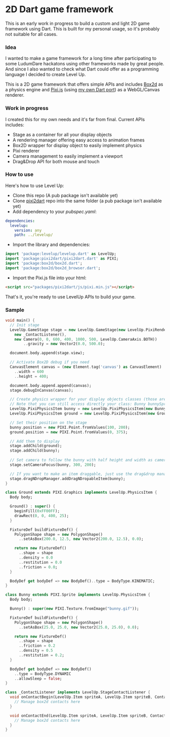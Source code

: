 # 2D Dart game framework

This is an early work in progress to build a custom and light 2D game framework using Dart. This is built for my personal usage, so it's probably not suitable for all cases.

### Idea

I wanted to make a game framework for a long time after participating to some LudumDare hackatons using other frameworks made by great people. And since I also wanted to check what Dart could offer as a programming language I decided to create Level Up.

This is a 2D game framework that offers simple APIs and includes [Box2d](http://box2d.org/) as a physics engine and [Pixi.js](http://www.pixijs.com/) (using [my own Dart port](https://github.com/benoitletondor/pixi2dart)) as a WebGL/Canvas renderer.

### Work in progress

I created this for my own needs and it's far from final. Current APIs includes:

- Stage as a container for all your display objects
- A rendering manager offering easy access to animation frames
- Box2D wrapper for display object to easily implement physics
- Pixi renderer
- Camera management to easily implement a viewport
- Drag&Drop API for both mouse and touch

### How to use

Here's how to use Level Up:

- Clone this repo (A pub package isn't available yet)
- Clone [pixi2dart](https://github.com/benoitletondor/pixi2dart) repo into the same folder (a pub package isn't available yet)
- Add dependency to your _pubspec.yaml_:

```yaml
dependencies:
  levelup:
    version: any
    path: ../levelup/
```

- Import the library and dependencies:

```dart
import 'package:levelup/levelup.dart' as LevelUp;
import 'package:pixi2dart/pixi2dart.dart' as PIXI;
import 'package:box2d/box2d.dart';
import 'package:box2d/box2d_browser.dart';
```

- Import the Pixi.js file into your html:

```html
<script src="packages/pixi2dart/js/pixi.min.js"></script>
```

That's it, you're ready to use LevelUp APIs to build your game.

### Sample

```dart
void main() {
  // Init stage
  LevelUp.GameStage stage = new LevelUp.GameStage(new LevelUp.PixiRenderer(PIXI.autoDetectRenderer(600, 400)), 
  	new _ContactListener(),
  	new Camera(0, 0, 600, 400, 1000, 500, LevelUp.CameraAxis.BOTH))
    	..gravity = new Vector2(0.0, 500.0);

  document.body.append(stage.view);

  // Activate Box2D debug if you need
  CanvasElement canvas = (new Element.tag('canvas') as CanvasElement)
    ..width = 600
    ..height = 400;

  document.body.append.append(canvas);
  stage.debugInCanvas(canvas);

  // Create physics wrapper for your display objects classes (those are physics enabled items, you can use _LevelUp.PixiItem_ if you don't want physics)
  // Note that you can still access directly your class: Bunny bunnySprite = bunny.item
  LevelUp.PixiPhysicsItem bunny = new LevelUp.PixiPhysicsItem(new Bunny()); 
  LevelUp.PixiPhysicsItem ground = new LevelUp.PixiPhysicsItem(new Ground());

  // Set their position on the stage
  bunny.position = new PIXI.Point.fromValues(100, 200);
  ground.position = new PIXI.Point.fromValues(0, 375);

  // Add them to display
  stage.addChild(ground);
  stage.addChild(bunny);
  
  // Set camera to follow the bunny with half height and width as camera deadzone
  stage.setCameraFocus(bunny, 300, 200);

  // If you want to make an item draggable, just use the drag&drop manager
  stage.dragNDropManager.addDragNDropableItem(bunny);
}

class Ground extends PIXI.Graphics implements LevelUp.PhysicsItem {
  Body body;

  Ground() : super() {
    beginFill(0xFF00FF);
    drawRect(0, 0, 400, 25);
  }

  FixtureDef buildFixtureDef() {
    PolygonShape shape = new PolygonShape()
      ..setAsBox(200.0, 12.5, new Vector2(200.0, 12.5), 0.0);

    return new FixtureDef()
      ..shape = shape
      ..density = 0.0
      ..restitution = 0.0
      ..friction = 0.0;
  }

  BodyDef get bodyDef => new BodyDef()..type = BodyType.KINEMATIC;
}

class Bunny extends PIXI.Sprite implements LevelUp.PhysicsItem {
  Body body;

  Bunny() : super(new PIXI.Texture.fromImage("bunny.gif"));

  FixtureDef buildFixtureDef() {
    PolygonShape shape = new PolygonShape()
      ..setAsBox(25.0, 25.0, new Vector2(25.0, 25.0), 0.0);

    return new FixtureDef()
      ..shape = shape
      ..friction = 0.2
      ..density = 0.5
      ..restitution = 0.2;
  }

  BodyDef get bodyDef => new BodyDef()
    ..type = BodyType.DYNAMIC
    ..allowSleep = false;
}

class _ContactListener implements LevelUp.StageContactListener {
  void onContactBegin(LevelUp.Item spriteA, LevelUp.Item spriteB, Contact contact) {
  	// Manage box2d contacts here
  }

  void onContactEnd(LevelUp.Item spriteA, LevelUp.Item spriteB, Contact contact) {
  	// Manage box2d contacts here
  }
}

```
